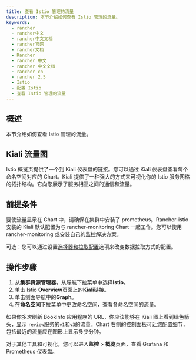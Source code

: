 ```yaml
---
title: 查看 Istio 管理的流量
description: 本节介绍如何查看 Istio 管理的流量。
keywords:
  - rancher
  - rancher中文
  - rancher中文文档
  - rancher官网
  - rancher文档
  - Rancher
  - rancher 中文
  - rancher 中文文档
  - rancher cn
  - rancher 2.5
  - Istio
  - 配置 Istio
  - 查看 Istio 管理的流量
---
```


## 概述

本节介绍如何查看 Istio 管理的流量。

## Kiali 流量图

Istio 概览页提供了一个到 Kiali 仪表盘的链接。您可以通过 Kiali 仪表盘查看每个命名空间对应的 Chart。Kiali 提供了一种强大的方式来可视化你的 Istio 服务网格的拓扑结构。它向您展示了服务相互之间的通信和流量。

## 前提条件

要使流量显示在 Chart 中，请确保在集群中安装了 prometheus。Rancher-istio 安装的 Kiali 默认配置为与 rancher-monitoring Chart 一起工作。您可以使用 rancher-monitoring 或安装自己的监控解决方案。

可选：您可以通过设置[选择器和拉取配置](/docs/rancher2/istio/2.5/configuration-reference/selectors-and-scrape/_index)选项来改变数据拉取方式的配置。

## 操作步骤

1. 从**集群资源管理器**，从导航下拉菜单中选择**Istio**。
1. 单击 Istio **Overview**页面上的**Kiali**链接。
1. 单击侧面导航中的**Graph**。
1. 在**命名空间**下拉菜单中更改命名空间，查看各命名空间的流量。

如果你多次刷新 BookInfo 应用程序的 URL，你应该能够在 Kiali 图上看到绿色箭头，显示 `review`服务的`v1`和`v3`的流量。Chart 右侧的控制面板可让您配置细节，包括最近的流量应在图形上显示多少分钟。

对于其他工具和可视化，您可以进入**监控** > **概览**页面，查看 Grafana 和 Prometheus 仪表盘。
